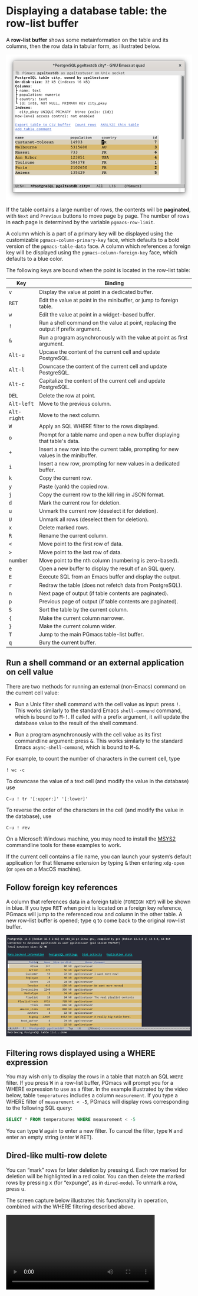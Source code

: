 # Displaying a database table: the row-list buffer

A **row-list buffer** shows some metainformation on the table and its columns, then the row data in
tabular form, as illustrated below.

![Screenshot table](img/screenshot-table.png)

If the table contains a large number of rows, the contents will be **paginated**, with `Next` and
`Previous` buttons to move page by page. The number of rows in each page is determined by the
variable `pgmacs-row-limit`.

A column which is a part of a primary key will be displayed using the customizable
`pgmacs-column-primary-key` face, which defaults to a bold version of the `pgmacs-table-data` face.
A column which references a foreign key will be displayed using the `pgmacs-column-foreign-key`
face, which defaults to a blue color.

The following keys are bound when the point is located in the row-list table:

| Key                             | Binding                                                                              |
|---------------------------------|--------------------------------------------------------------------------------------|
| <kbd>v</kbd>                    | Display the value at point in a dedicated buffer.                                    |
| <kbd>RET</kbd>                  | Edit the value at point in the minibuffer, or jump to foreign table.                 |
| <kbd>w</kbd>                    | Edit the value at point in a widget-based buffer.                                    |
| <kbd>!</kbd>                    | Run a shell command on the value at point, replacing the output if prefix argument.  |
| <kbd>&</kbd>                    | Run a program asynchronously with the value at point as first argument.              |
| <kbd>Alt</kbd>-<kbd>u</kbd>     | Upcase the content of the current cell and update PostgreSQL.                        |
| <kbd>Alt</kbd>-<kbd>l</kbd>     | Downcase the content of the current cell and update PostgreSQL.                      |
| <kbd>Alt</kbd>-<kbd>c</kbd>     | Capitalize the content of the current cell and update PostgreSQL.                    |
| <kbd>DEL</kbd>                  | Delete the row at point.                                                             |
| <kbd>Alt</kbd>-<kbd>left</kbd>  | Move to the previous column.                                                         |
| <kbd>Alt</kbd>-<kbd>right</kbd> | Move to the next column.                                                             |
| <kbd>W</kbd>                    | Apply an SQL WHERE filter to the rows displayed.                                     |
| <kbd>o</kbd>                    | Prompt for a table name and open a new buffer displaying that table's data.          |
| <kbd>+</kbd>                    | Insert a new row into the current table, prompting for new values in the minibuffer. |
| <kbd>i</kbd>                    | Insert a new row, prompting for new values in a dedicated buffer.                    |
| <kbd>k</kbd>                    | Copy the current row.                                                                |
| <kbd>y</kbd>                    | Paste (yank) the copied row.                                                         |
| <kbd>j</kbd>                    | Copy the current row to the kill ring in JSON format.                                |
| <kbd>d</kbd>                    | Mark the current row for deletion.                                                   |
| <kbd>u</kbd>                    | Unmark the current row (deselect it for deletion).                                   |
| <kbd>U</kbd>                    | Unmark all rows (deselect them for deletion).                                        |
| <kbd>x</kbd>                    | Delete marked rows.                                                                  |
| <kbd>R</kbd>                    | Rename the current column.                                                           |
| <kbd><</kbd>                    | Move point to the first row of data.                                                 |
| <kbd>></kbd>                    | Move point to the last row of data.                                                  |
| number                          | Move point to the nth column (numbering is zero-based).                              |
| <kbd>e</kbd>                    | Open a new buffer to display the result of an SQL query.                             |
| <kbd>E</kbd>                    | Execute SQL from an Emacs buffer and display the output.                             |
| <kbd>r</kbd>                    | Redraw the table (does not refetch data from PostgreSQL).                            |
| <kbd>n</kbd>                    | Next page of output (if table contents are paginated).                               |
| <kbd>p</kbd>                    | Previous page of output (if table contents are paginated).                           |
| <kbd>S</kbd>                    | Sort the table by the current column.                                                |
| <kbd>{</kbd>                    | Make the current column narrower.                                                    |
| <kbd>}</kbd>                    | Make the current column wider.                                                       |
| <kbd>T</kbd>                    | Jump to the main PGmacs table-list buffer.                                           |
| <kbd>q</kbd>                    | Bury the current buffer.                                                             |



## Run a shell command or an external application on cell value

There are two methods for running an external (non-Emacs) command on the current cell value:

- Run a Unix filter shell command with the cell value as input: press <kbd>!</kbd>. This works
  similarly to the standard Emacs `shell-command` command, which is bound to
  <kbd>M</kbd>-<kbd>!</kbd>. If called with a prefix argument, it will update the database value to
  the result of the shell command.

- Run a program asynchronously with the cell value as its first commandline argument: press
  <kbd>&amp;</kbd>. This works similarly to the standard Emacs `async-shell-command`, which is bound
  to <kbd>M</kbd>-<kbd>&amp;</kbd>.

For example, to count the number of characters in the current cell, type

    ! wc -c

To downcase the value of a text cell (and modify the value in the database) use

    C-u ! tr '[:upper:]' '[:lower]'

To reverse the order of the characters in the cell (and modify the value in
the database), use

    C-u ! rev

On a Microsoft Windows machine, you may need to install the [MSYS2](https://www.msys2.org/)
commandline tools for these examples to work.

If the current cell contains a file name, you can launch your system’s default application for that
filename extension by typing <kbd>&amp;</kbd> then entering `xdg-open` (or `open` on a MacOS
machine).



## Follow foreign key references

A column that references data in a foreign table (`FOREIGN KEY`) will be shown in blue. If you type
<kbd>RET</kbd> when point is located on a foreign key reference, PGmacs will jump to the referenced
row and column in the other table. A new row-list buffer is opened; type <kbd>q</kbd> to come back
to the original row-list buffer.

![Following foreign key](img/follow-foreign-key.gif)



## Filtering rows displayed using a WHERE expression

You may wish only to display the rows in a table that match an SQL `WHERE` filter. If you press
<kbd>W</kbd> in a row-list buffer, PGmacs will prompt you for a WHERE expression to use as a filter.
In the example illustrated by the video below, table `temperatures` includes a column
`measurement`. If you type a WHERE filter of `measurement < -5`, PGmacs will display rows
corresponding to the following SQL query:

```sql
SELECT * FROM temperatures WHERE measurement < -5
```

You can type <kbd>W</kbd> again to enter a new filter. To cancel the filter, type <kbd>W</kbd> and enter an
empty string (enter <kbd>W</kbd> <kbd>RET</kbd>).


## Dired-like multi-row delete

You can “mark” rows for later deletion by pressing <kbd>d</kbd>. Each row marked for deletion will
be highlighted in a red color. You can then delete the marked rows by pressing <kbd>x</kbd> (for
“expunge”, as in `dired-mode`). To unmark a row, press <kbd>u</kbd>.


The screen capture below illustrates this functionality in
operation, combined with the WHERE filtering described above.


<video width="80%" autoplay loop>
  <source
  src="https://github.com/emarsden/emarsden.github.io/raw/refs/heads/main/assets/pgmacs-where-filter-multidelete.mp4">
</video>

